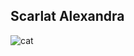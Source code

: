 ## Scarlat Alexandra
![cat](https://user-images.githubusercontent.com/48071140/137767223-dd0d8b04-b8ad-47f0-a960-856aa33e73cf.jpg)
